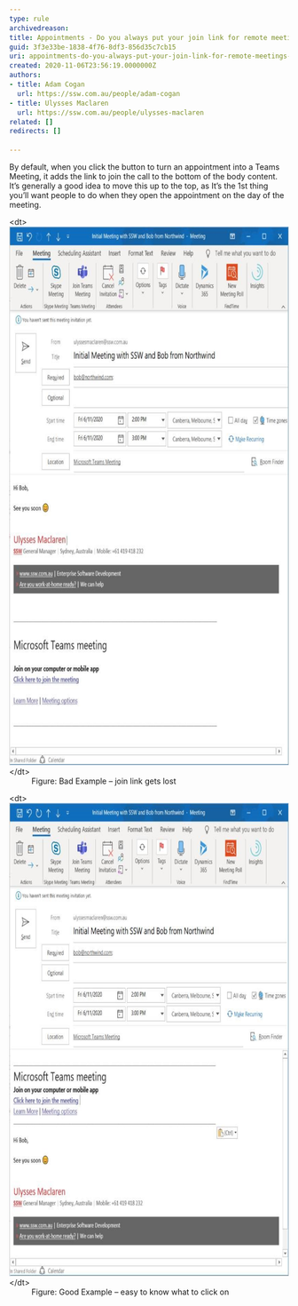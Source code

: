 ```yaml
---
type: rule
archivedreason: 
title: Appointments - Do you always put your join link for remote meetings at the top of the body?
guid: 3f3e33be-1838-4f76-8df3-856d35c7cb15
uri: appointments-do-you-always-put-your-join-link-for-remote-meetings-at-the-top-of-the-body
created: 2020-11-06T23:56:19.0000000Z
authors:
- title: Adam Cogan
  url: https://ssw.com.au/people/adam-cogan
- title: Ulysses Maclaren
  url: https://ssw.com.au/people/ulysses-maclaren
related: []
redirects: []

---
```


By default, when you click the button to turn an appointment into a Teams Meeting, it adds the link to join the call to the bottom of the body content. It’s generally a good idea to move this up to the top, as It’s the 1st thing you’ll want people to do when they open the appointment on the day of the meeting.

<!--endintro-->
<dl class="badImage">&lt;dt&gt;<img src="join-link-bad.jpg" alt="join-link-bad.jpg" style="width:750px;height:970px;">&lt;/dt&gt;<dd>Figure: Bad Example – join link gets lost</dd>
</dl><dl class="goodImage">&lt;dt&gt;<img src="join-link-good.jpg" alt="join-link-good.jpg" style="width:750px;height:852px;">&lt;/dt&gt;<dd>Figure: Good Example – easy to know what to click on</dd></dl>
